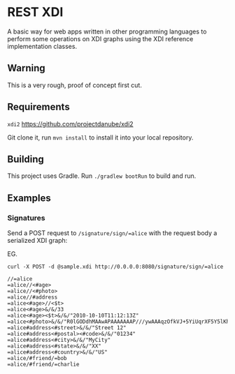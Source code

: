 # REST XDI

A basic way for web apps written in other programming languages to perform some operations on XDI graphs using the XDI reference implementation classes. 

## Warning

This is a very rough, proof of concept first cut.

## Requirements

`xdi2` https://github.com/projectdanube/xdi2

Git clone it, run `mvn install` to install it into your local repository.

## Building

This project uses Gradle. Run `./gradlew bootRun` to build and run.

## Examples

### Signatures

Send a POST request to `/signature/sign/=alice` with the request body a serialized XDI graph:

EG.

`curl -X POST -d @sample.xdi http://0.0.0.0:8080/signature/sign/=alice`


	//=alice
	=alice//<#age>
	=alice//<#photo>
	=alice//#address
	=alice<#age>//<$t>
	=alice<#age>&/&/33
	=alice<#age><$t>&/&/"2010-10-10T11:12:13Z"
	=alice<#photo>&/&/"R0lGODdhMAAwAPAAAAAAAP///ywAAAqzOfkVJ+5YiUqrXF5Y5lKh/DeuNcP5yLWGsEbtLiOSp"
	=alice#address<#street>&/&/"Street 12"
	=alice#address<#postal><#code>&/&/"01234"
	=alice#address<#city>&/&/"MyCity"
	=alice#address<#state>&/&/"XX"
	=alice#address<#country>&/&/"US"
	=alice/#friend/=bob
	=alice/#friend/=charlie

